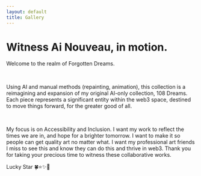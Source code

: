 ```yaml
---
layout: default
title: Gallery
---
```


<h1>Witness Ai Nouveau, in motion.</h1>
<p>Welcome to the realm of Forgotten Dreams.</p>
<br>
<p>Using AI and manual methods (repainting, animation), this collection is a reimagining and expansion of my original AI-only collection, 108 Dreams. Each piece represents a significant entity within the web3 space, destined to move things forward, for the greater good of all.</p> 
<br>
<p>My focus is on Accessibility and Inclusion. I want my work to reflect the times we are in, and hope for a brighter tomorrow. I want to make it so people can get quality art no matter what. I want my professional art friends I miss to see this and know they can do this and thrive in web3.  Thank you for taking your precious time to witness these collaborative works.</p>

Lucky Star 🍀⭐✨🌈</p>
